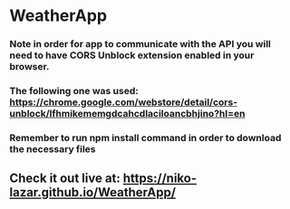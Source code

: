 # WeatherApp
### Note in order for app to communicate with the API you will need to have CORS Unblock extension enabled in your browser.
### The following one was used: https://chrome.google.com/webstore/detail/cors-unblock/lfhmikememgdcahcdlaciloancbhjino?hl=en
### Remember to run **npm install** command in order to download the necessary files

## Check it out live at: https://niko-lazar.github.io/WeatherApp/
